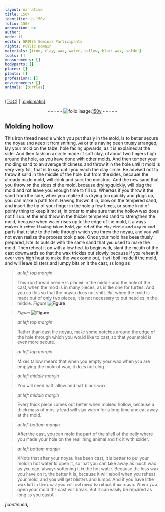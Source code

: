 ```yaml
---
layout: narrative
title: 150v
identifier: p-150v
folio: 150v
annotation: no
author:
mode: tl
editor: GR8975 Seminar Participants
rights: Public Domain
materials: [iron, clay, wax, water, tallow, black wax, solder]
tools: []
measurements: []
bodyparts: []
places: []
plants: []
professions: []
environments: []
animals: [turtles]
---
```


<p><a href="{{ site.baseurl }}/translation/">[TOC]</a> | <a href="{{ site.baseurl }}/texts/p-150v_tc/" target="_blank">[diplomatic]</a></p><div class="folio" align="center">- - - - - <a href="http://gallica.bnf.fr/ark:/12148/btv1b10500001g/f306.image" target="_blank"><img src="https://cu-mkp.github.io/2017-workshop-edition/assets/photo-icon.png" alt="folio image: " style="display:inline-block; margin-bottom:-3px;"/>150v</a> - - - - - </div>  
  

## Molding hollow

 
This <span class="m">iron</span> thread needle which you put thusly in the mold, is to better secure the noyau and keep it from shifting. All of this having been thusly arranged, lay your mold on the table, hole facing upwards, as it is explained at the side. And then fashion a circle made of soft <span class="m">clay</span>, of about two fingers high around the hole, as you have done with other molds. And then temper your molding sand to an average thickness, and throw it in the hole until it <span class="sup">mold</span> is very very full, that is to say until you reach the <span class="m">clay</span> circle. Be advised not to throw it <span class="sup">sand</span> in the middle of the hole, but from the sides, because the already made mold, will drink and suck the moisture. And the new sand that you throw on the sides of the mold, because drying quickly, will plug the mold and not <span class="sup">leave you enough time</span> to fill up. Whereas if you throw it <span class="sup">the sand</span> from the side, when you realize <span class="sup">it is drying too quickly</span> and plugs up, you can make a path for it. Having thrown it in, blow on the tempered sand, and insert the tip of your finger in the hole a few times, or some kind of pointy thing to keep it moist, in order to make sure that the hollow <span class="m">wax</span> does not fill up. At the end throw in the thicker tempered sand to strengthen the mold, because when <span class="m">water</span> rises up to the edge of the mold, it always makes it softer. Having taken hold, get rid of the <span class="m">clay</span> circle and any raised parts that relate to the hole through which you threw the noyau, and you will not even realize the process took place. Once your mold has been thusly prepared, lute its outside with the same sand that you used to make the mold. Then reheat it on with a low heat to begin with, slant the mouth of the cast downwards so that the <span class="m">wax</span> trickles out slowly, because if you reheat it over very high heat to make the <span class="m">wax</span> come out, it will boil inside it <span class="sup">the mold</span>, and will leave blisters and lumpy bits on it <span class="sup">the cast</span>, as long as
 
> *at left top margin*
> 
> 
>   This <span class="m">iron</span> thread needle is placed in the middle and the hole of the cast, when the mold is in many pieces, as is the one for <span class="al">turtles</span>. And you do this so that the noyau does not shift. But when the mold is made out of only two pieces, it is not necessary to put needles in the middle. 
> *Figure*
> <a href="https://drive.google.com/open?id=0B9-oNrvWdlO5eVVJSjUwSFhpUzg" target="_blank"><img src="https://cu-mkp.github.io/GR8975-edition/assets/photo-icon.png" alt="Figure" style="display:inline-block; margin-bottom:-3px;"/></a>
 
> *Figure*
> <a href="https://drive.google.com/open?id=0B9-oNrvWdlO5SUk5cUNtNnpqbXc" target="_blank"><img src="https://cu-mkp.github.io/GR8975-edition/assets/photo-icon.png" alt="Figure" style="display:inline-block; margin-bottom:-3px;"/></a>
 
 
> *at left top margin*
> 
> 
> Rather than cast the noyau, make some notches around the edge of the hole through which you would like to cast, so that your mold is even more secure.
 
> *at left top margin*
> 
> 
> Mixed <span class="m">tallow</span> means that when you empty your <span class="m">wax</span> when you are emptying the mold of <span class="m">wax</span>, it does not clog.
 
> *at left middle margin*
> 
> 
> You will need half <span class="m">tallow</span> and half <span class="m">black wax</span>.
 
> *at left middle margin*
> 
> 
> Every thick piece comes out better when molded hollow, because a thick mass of mostly lead will stay warm for a long time and eat away at the mold.
 
> *at left bottom margin*
> 
> 
> After the cast, you can mold the part of the shell of the belly where you made your hole on the real thing <span class="sup">animal</span> and fix it with <span class="m">solder</span>.
 
> *at left bottom margin*
> 
> 
>  XNote that after your noyau has been cast, it is better to put your mold in hot <span class="m">water</span> to open it, so that you can take away as much <span class="m">wax</span> as you can, always softening it in the hot <span class="m">water</span>. Because the less <span class="m">wax</span> you have on it, the better it is, because it will reboil when you reheat your mold, and you will get blisters and lumps. And if you have little <span class="m">wax</span> left <span class="sup">in the mold</span> you will not need to reheat it as much. When you open your mold the cast will break. But it can easily be repaired as long as you castA 
 
*[continued]*
 
